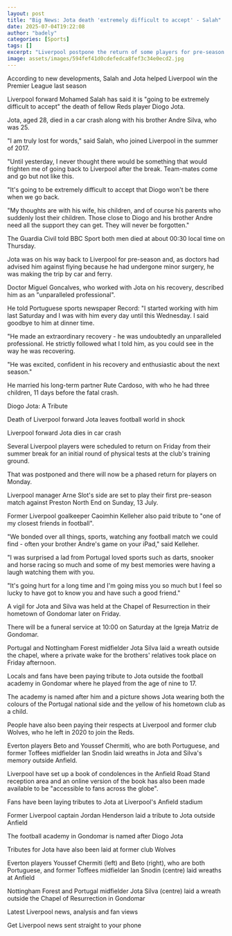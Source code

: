 ```yaml
---
layout: post
title: "Big News: Jota death 'extremely difficult to accept' - Salah"
date: 2025-07-04T19:22:08
author: "badely"
categories: [Sports]
tags: []
excerpt: "Liverpool postpone the return of some players for pre-season training on Friday following the death of Portugal forward Diogo Jota."
image: assets/images/594fef41d0cdefedca8fef3c34e0ecd2.jpg
---
```


According to new developments, Salah and Jota helped Liverpool win the Premier League last season 

Liverpool forward Mohamed Salah has said it is "going to be extremely difficult to accept" the death of fellow Reds player Diogo Jota.

Jota, aged 28, died in a car crash along with his brother Andre Silva, who was 25.

"I am truly lost for words," said Salah, who joined Liverpool in the summer of 2017.

"Until yesterday, I never thought there would be something that would frighten me of going back to Liverpool after the break. Team-mates come and go but not like this. 

"It's going to be extremely difficult to accept that Diogo won't be there when we go back. 

"My thoughts are with his wife, his children, and of course his parents who suddenly lost their children. Those close to Diogo and his brother Andre need all the support they can get. They will never be forgotten."

The Guardia Civil told BBC Sport both men died at about 00:30 local time on Thursday.

Jota was on his way back to Liverpool for pre-season and, as doctors had advised him against flying because he had undergone minor surgery, he was making the trip by car and ferry.

Doctor Miguel Goncalves, who worked with Jota on his recovery, described him as an "unparalleled professional".

He told Portuguese sports newspaper Record: "I started working with him last Saturday and I was with him every day until this Wednesday. I said goodbye to him at dinner time. 

"He made an extraordinary recovery - he was undoubtedly an unparalleled professional. He strictly followed what I told him, as you could see in the way he was recovering.

"He was excited, confident in his recovery and enthusiastic about the next season."

He married his long-term partner Rute Cardoso, with who he had three children, 11 days before the fatal crash.

Diogo Jota: A Tribute

Death of Liverpool forward Jota leaves football world in shock

Liverpool forward Jota dies in car crash

Several Liverpool players were scheduled to return on Friday from their summer break for an initial round of physical tests at the club's training ground.

That was postponed and there will now be a phased return for players on Monday.

Liverpool manager Arne Slot's side are set to play their first pre-season match against Preston North End on Sunday, 13 July.

Former Liverpool goalkeeper Caoimhin Kelleher also paid tribute to "one of my closest friends in football". 

"We bonded over all things, sports, watching any football match we could find - often your brother Andre's game on your iPad," said Kelleher.

"I was surprised a lad from Portugal loved sports such as darts, snooker and horse racing so much and some of my best memories were having a laugh watching them with you.

"It's going hurt for a long time and I'm going miss you so much but I feel so lucky to have got to know you and have such a good friend."

A vigil for Jota and Silva was held at the Chapel of Resurrection in their hometown of Gondomar later on Friday.

There will be a funeral service at 10:00 on Saturday at the Igreja Matriz de Gondomar.

Portugal and Nottingham Forest midfielder Jota Silva laid a wreath outside the chapel, where a private wake for the brothers' relatives took place on Friday afternoon.

Locals and fans have been paying tribute to Jota outside the football academy in Gondomar where he played from the age of nine to 17.

The academy is named after him and a picture shows Jota wearing both the colours of the Portugal national side and the yellow of his hometown club as a child.

People have also been paying their respects at Liverpool and former club Wolves, who he left in 2020 to join the Reds. 

Everton players Beto and Youssef Chermiti, who are both Portuguese, and former Toffees midfielder Ian Snodin laid wreaths in Jota and Silva's memory outside Anfield.

Liverpool have set up a book of condolences in the Anfield Road Stand reception area and an online version of the book has also been made available to be "accessible to fans across the globe". 

Fans have been laying tributes to Jota at Liverpool's Anfield stadium

Former Liverpool captain Jordan Henderson laid a tribute to Jota outside Anfield

The football academy in Gondomar is named after Diogo Jota

Tributes for Jota have also been laid at former club Wolves

Everton players Youssef Chermiti (left) and Beto (right), who are both Portuguese, and former Toffees midfielder Ian Snodin (centre) laid wreaths at Anfield

Nottingham Forest and Portugal midfielder Jota Silva (centre) laid a wreath outside the Chapel of Resurrection in Gondomar

Latest Liverpool news, analysis and fan views

Get Liverpool news sent straight to your phone

